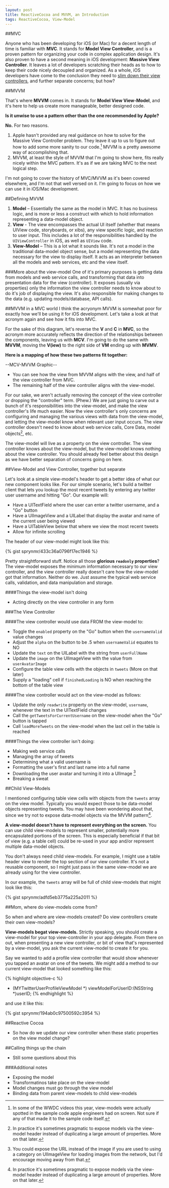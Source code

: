 ```yaml
---
layout: post
title: ReactiveCocoa and MVVM, an Introduction
tags: ReactiveCocoa, View-Model
---
```


##MVC

Anyone who has been developing for iOS (or Mac) for a decent length of time is familiar with **MVC**. It stands for **Model View Controller**, and is a proven pattern for organizing your code in complex application design. It's also proven to have a second meaning in iOS development: **Massive View Controller**. It leaves a lot of developers scratching their heads as to how to keep their code nicely decoupled and organized. As a whole, iOS developers have come to the conclusion they need to [slim down their view controllers](http://www.objc.io/issue-1/), and further separate concerns; but how?

##MVVM

That's where **MVVM** comes in. It stands for **Model View View-Model**, and it's here to help us create more manageable, better designed code. 

**Is it unwise to use a pattern other than the one recommended by Apple?**

**No.** For two reasons.

1. Apple hasn't provided any real guidance on how to solve for the Massive View Controller problem. They leave it up to us to figure out how to add some more sanity to our code.[^apple-view-models] MVVM is a pretty awesome way of accomplishing that.
2. MVVM, at least the style of MVVM that I'm going to show here, fits really nicely within the MVC pattern. It's as if we are taking MVC to the next logical step.

I'm not going to cover the history of MVC/MVVM as it's been covered elsewhere, and I'm not that well versed on it. I'm going to focus on how we can use it in iOS/Mac development.

##Defining MVVM

1. **Model** – Essentially the same as the model in MVC. It has no business logic, and is more or less a construct with which to hold information representing a data-model object.
2. **View** - The view encompasses the actual UI itself (whether that means UIView code, storyboards, or xibs), any view specific logic, and reaction to user input. This includes a lot of the responsibilities handled by the `UIViewController` in iOS, as well as `UIView` code.
3. **View-Model** – This is a lot what it sounds like. It's not a model in the traditional data-model object sense, but a model representing the data necessary for the view to display itself. It acts as an interpreter between all the models and web services, etc and the view itself. 

###More about the view-model
One of it's primary purposes is getting data from models and web service calls, and transforming that data into presentation data for the view (controller). It exposes (usually via properties) only the information the view controller needs to know about to do it's job of displaying the view. It's also responsible for making changes to the data (e.g. updating models/database, API calls).


##MVVM in a MVC world
I think the acryonym MVVM is somewhat poor for exactly how we'll be using it for iOS development. Let's take a look at that acronym again and see how it fits into MVC.

For the sake of this diagram, let's reverse the **V** and **C** in **MVC**, so the acronym more accurately reflects the direction of the relationships between the components, leaving us with **MCV**. I'm going to do the same with **MVVM**, moving the **V(iew)** to the right side of **VM** ending up with **MVMV**.

**Here is a mapping of how these two patterns fit together:**

--MCV-MVVM Graphic--

- You can see how the view from MVVM aligns with the view, and half of the view controller from MVC.
- The remaining half of the view controller aligns with the view-model.

For our sake, we aren't actually removing the concept of the view controller or dropping the "controller" term. (Phew.) We are just going to carve out a bunch of it's responsibilities into the view-model, and make the view controller's life much easier. Now the view controller's only concerns are configuring and managing the various views with data from the view-model, and letting the view-model know when relevant user input occurs. The view controller doesn't need to know about web service calls, Core Data, model objects[^exposing-models], etc.

The view-model will live as a property on the view controller. The view controller knows about the view-model, but the view-model knows nothing about the view controller. You should already feel better about this design as we have better separation of concerns going on here.

##View-Model and View Controller, together but separate

Let's look at a simple view-model's header to get a better idea of what our new component looks like. For our simple scenario, let's build a twitter client that lets you lookup the most recent tweets by entering any twitter user username and hitting "Go". Our example will:

- Have a UITextField where the user can enter a twitter username, and a "Go" button
- Have a UIImageView and a UILabel that display the avatar and name of the current user being viewed
- Have a UITableView below that where we view the most recent tweets
- Allow for infinite scrolling

The header of our view-model might look like this:

{% gist sprynmr/433c36a0796f17ec1946 %}

Pretty straightforward stuff. Notice all those **glorious `readonly` properties**? The view-model exposes the minimum information necessary to our view controller, and the view controller really doesn't care how the view-model got that information. Neither do we. Just assume the typical web service calls, validation, and data manipulation and storage.

####Things the view-model isn't doing
- Acting directly on the view controller in any form

###The View Controller

####The view controller would use data FROM the view-model to:

- Toggle the `enabled` property on the "Go" button when the `usernameValid` value changes
- Adjust the `alpha` on the button to be .5 when `usernameValid` equates to NO
- Update the `text` on the UILabel with the string from `userFullName`
- Update the `image` on the UIImageView with the value from `userAvatarImage`
- Configure the table view cells with the objects in `tweets` (More on that later)
- Supply a "loading" cell if `finishedLoading` is NO when reaching the bottom of the table view

####The view controller would act on the view-model as follows:

- Update the only `readwrite` property on the view-model, `username`, whenever the text in the UITextField changes
- Call the `getTweetsForCurrentUsername` on the view-model when the "Go" button is tapped
- Call `loadMoreTweets` on the view-model when the last cell in the table is reached

####Things the view controller isn't doing:

- Making web service calls
- Managing the array of tweets
- Determining what a valid username is
- Formatting the user's first and last name into a full name
- Downloading the user avatar and turning it into a UIImage [^downloading-image]
- Breaking a sweat

##Child View-Models

I mentioned configuring table view cells with objects from the `tweets` array on the view model. Typically you would expect those to be data-model objects representing tweets. You may have been wondering about that, since we try not to expose data-model objects via the MVVM pattern[^exposing-models].

**A view-model doesn't have to represent everything on the screen.** You can use child view-models to represent smaller, potentially more encapsulated portions of the screen. This is especially beneficial if that bit of view (e.g. a table cell) could be re-used in your app and/or represent multiple data-model objects.

You don't always need child view-models. For example, I might use a table header view to render the top section of our view controller. It's not a reusable component, so I might just pass in the same view-model we are already using for the view controller.

In our example, the `tweets` array will be full of child view-models that might look like this:

{% gist sprynmr/adfd5eb3775a225a2011 %}

##Mom, where do view-models come from?

So when and where are view-models created? Do view controllers create their own view-models?

**View-models begat view-models.** Strictly speaking, you should create a view-model for your top view-controller in your app delegate. From there on out, when presenting a new view controller, or bit of view that's represented by a view-model, you ask the current view-model to create it for you.

Say we wanted to add a profile view controller that would show whenever you tapped an avatar on one of the tweets. We might add a method to our current view-model that looked something like this:

{% highlight objective-c %}
- (MYTwitterUserProfileViewModel *) viewModelForUserID:(NSString *)userID;
{% endhighlight %}

and use it like this:

{% gist sprynmr/194ab0c97500592c3954 %}


##Reactive Cocoa

- So how do we update our view controller when these static properties on the view model change?

##Calling things up the chain

- Still some questions about this

###Additional notes

- Exposing the model
- Transformatinos take place on the view-model
- Model changes must go through the view model
- Binding data from parent view-models to child view-models


[^apple-view-models]: In some of the WWDC videos this year, view-models were actually spotted in the sample code apple engineers had on screen. Not sure if any of that made it to the sample code itself.
[^exposing-models]: In practice it's sometimes pragmatic to expose models via the view-model header instead of duplicating a large amount of properties. More on that later.
[^downloading-image]: You could expose the URL instead of the image if you are used to using a category on UIImageView for loading images from the network, but I'd encourage moving away from that.
